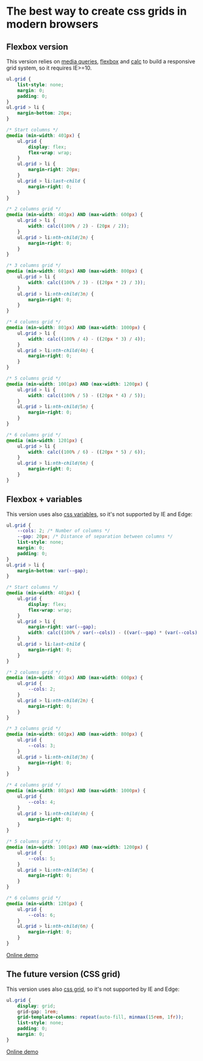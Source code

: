 # The best way to create css grids in modern browsers

## Flexbox version

This version relies on [media queries](http://caniuse.com/#feat=css-mediaqueries), [flexbox](http://caniuse.com/#feat=flexbox) and [calc](http://caniuse.com/#search=calc) to build a responsive grid system, so it requires IE>=10.

```css
ul.grid {
    list-style: none;
    margin: 0;
    padding: 0;
}
ul.grid > li {
    margin-bottom: 20px;
}

/* Start columns */
@media (min-width: 401px) {
    ul.grid {
        display: flex;
        flex-wrap: wrap;
    }
    ul.grid > li {
        margin-right: 20px;
    }
    ul.grid > li:last-child {
        margin-right: 0;
    }
}

/* 2 columns grid */
@media (min-width: 401px) AND (max-width: 600px) {
    ul.grid > li {
        width: calc((100% / 2) - (20px / 2));
    }
    ul.grid > li:nth-child(2n) {
        margin-right: 0;
    }
}

/* 3 columns grid */
@media (min-width: 601px) AND (max-width: 800px) {
    ul.grid > li {
        width: calc((100% / 3) - ((20px * 2) / 3));
    }
    ul.grid > li:nth-child(3n) {
        margin-right: 0;
    }
}

/* 4 columns grid */
@media (min-width: 801px) AND (max-width: 1000px) {
    ul.grid > li {
        width: calc((100% / 4) - ((20px * 3) / 4));
    }
    ul.grid > li:nth-child(4n) {
        margin-right: 0;
    }
}

/* 5 columns grid */
@media (min-width: 1001px) AND (max-width: 1200px) {
    ul.grid > li {
        width: calc((100% / 5) - ((20px * 4) / 5));
    }
    ul.grid > li:nth-child(5n) {
        margin-right: 0;
    }
}

/* 6 columns grid */
@media (min-width: 1201px) {
    ul.grid > li {
        width: calc((100% / 6) - ((20px * 5) / 6));
    }
    ul.grid > li:nth-child(6n) {
        margin-right: 0;
    }
}
```

## Flexbox + variables

This version uses also [css variables](http://caniuse.com/#feat=css-variables), so it's not supported by IE and Edge:

```css
ul.grid {
    --cols: 2; /* Number of columns */
    --gap: 20px; /* Distance of separation between columns */
    list-style: none;
    margin: 0;
    padding: 0;
}
ul.grid > li {
    margin-bottom: var(--gap);
}

/* Start columns */
@media (min-width: 401px) {
    ul.grid {
        display: flex;
        flex-wrap: wrap;
    }
    ul.grid > li {
        margin-right: var(--gap);
        width: calc((100% / var(--cols)) - ((var(--gap) * (var(--cols) - 1)) / var(--cols)));
    }
    ul.grid > li:last-child {
        margin-right: 0;
    }
}

/* 2 columns grid */
@media (min-width: 401px) AND (max-width: 600px) {
    ul.grid {
        --cols: 2;
    }
    ul.grid > li:nth-child(2n) {
        margin-right: 0;
    }
}

/* 3 columns grid */
@media (min-width: 601px) AND (max-width: 800px) {
    ul.grid {
        --cols: 3;
    }
    ul.grid > li:nth-child(3n) {
        margin-right: 0;
    }
}

/* 4 columns grid */
@media (min-width: 801px) AND (max-width: 1000px) {
    ul.grid {
        --cols: 4;
    }
    ul.grid > li:nth-child(4n) {
        margin-right: 0;
    }
}

/* 5 columns grid */
@media (min-width: 1001px) AND (max-width: 1200px) {
    ul.grid {
        --cols: 5;
    }
    ul.grid > li:nth-child(5n) {
        margin-right: 0;
    }
}

/* 6 columns grid */
@media (min-width: 1201px) {
    ul.grid {
        --cols: 6;
    }
    ul.grid > li:nth-child(6n) {
        margin-right: 0;
    }
}
```

[Online demo](https://oscarotero.github.io/css-style-guide/tests/grid-variables.html)

## The future version (CSS grid)

This version uses also [css grid](http://caniuse.com/#search=grid), so it's not supported by IE and Edge:

```css
ul.grid {
    display: grid;
    grid-gap: 1rem;
    grid-template-columns: repeat(auto-fill, minmax(15rem, 1fr));
    list-style: none;
    padding: 0;
    margin: 0;
}
```

[Online demo](https://oscarotero.github.io/css-style-guide/tests/grid.html)
